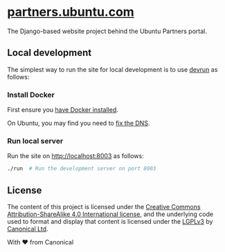 [partners.ubuntu.com](http://partners.ubuntu.com)
===

The Django-based website project behind the Ubuntu Partners portal.

Local development
---

The simplest way to run the site for local development is to use
[devrun](https://github.com/ubuntudesign/docker-devrun) as follows:

### Install Docker

First ensure you [have Docker installed](https://www.docker.com/products/docker).

On Ubuntu, you may find you need to [fix the DNS](https://robinwinslow.uk/files/2016/06/23/fix-docker-networking-dns/).

### Run local server

Run the site on <http://localhost:8003> as follows:

``` bash
./run  # Run the development server on port 8003
```

License
---

The content of this project is licensed under the [Creative Commons Attribution-ShareAlike 4.0 International license](https://creativecommons.org/licenses/by-sa/4.0/), and the underlying code used to format and display that content is licensed under the [LGPLv3](http://opensource.org/licenses/lgpl-3.0.html) by [Canonical Ltd](http://www.canonical.com/).


With ♥ from Canonical
